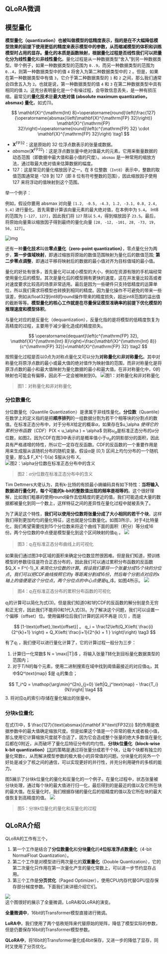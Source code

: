 ## QLoRA微调

## 模型量化

**模型量化（quantization）**也被叫做模型的低精度表示，指的是在不大幅降低模型效果的前提下使用更低的精度来表示模型中的参数，从而缩减模型的体积和训练模型时占用的显存。量化的本质是函数映射，根据量化过程是否线性我们可以把量化分为**线性量化**和**非线性量化**。量化过程是从一种数据类型“舍入”到另一种数据类型。举个例子，如果一种数据类型的范围为 `0..9`，而另一种数据类型的范围为 `0..4`，则第一种数据类型中的值 `4` 将舍入为第二种数据类型中的 `2` 。但是，如果在第一种数据类型中有值 `3`，它介于第二种数据类型的 `1` 和 `2` 之间，那么我们通常会四舍五入为 `2`。也就是说，第一种数据类型的值 `4` 和 `3` 在第二种数据类型中具有相同的值 `2`。这充分表明量化是一个有噪过程，会导致信息丢失，是一种有损压缩。最常见的**量化技术**是**最大绝对值 (absolute maximum quantization，absmax) 量化**，如式(1)。

$$
\mathbf{X}^{\mathrm{Int} 8}=\operatorname{round}\left(\frac{127}{\operatorname{absmax}\left(\mathbf{X}^{\mathrm{FP} 32}\right)} \mathbf{X}^{\mathrm{FP} 32}\right)=\operatorname{round}\left(c^{\mathrm{FP} 32} \cdot \mathbf{X}^{\mathrm{FP} 32}\right)  \tag1
$$

- $\mathbf{X}^{\mathrm{FP} 32}$：这是原始的 32 位浮点数表示的张量或数据。
- $absmax(\mathbf{X}^{\mathrm{FP} 32})$：这是浮点数张量中绝对值最大的元素。它用来衡量数据的动态范围（即数据中最大值和最小值的尺度）。`absmax` 是一种常用的缩放方法，通过取最大绝对值来估算数据的幅度。
- $127$：这是常见的量化缩放因子之一。在 8 位整数（`Int8`）表示中，整数的取值范围通常是 -128 到 127（即 8 位有符号整数的范围），因此缩放因子使用 127 来将浮动的值映射到这个范围。

举一个例子：

例如，假设你要用 absmax 对向量 `[1.2, -0.5, -4.3, 1.2, -3.1, 0.8, 2.4, 5.4]` 进行量化。首先需要计算该向量元素的最大绝对值，在本例中为 `5.4`。 Int8 的范围为 `[-127, 127]`，因此我们将 `127` 除以 `5.4`，得到缩放因子 `23.5`。最后，将原始向量乘以缩放因子得到最终的量化向量 `[28, -12, -101, 28, -73, 19, 56, 127]`。
  
![img](./assets/量化例子.png)
  
  
还有一种**量化技术**叫做**零点量化（zero-point quantization）**，零点量化分为两步，**第一步值域映射**，即通过缩放将原始的数值范围映射为量化后的数值范围; **第二步零点调整**，即通过平移将映射后的数据的最小值对齐为目标值域的最小值。

量化的好处有很多，首先量化可以减小模型的大小，例如在资源有限的手机端经常使用量化后的模型。其次是量化后的模型拥有更快的速度，这在并发量比较高或者对速度要求比较高的场景非常适用。最后是因为一些硬件只支持低精度的运算单位，所以我们需求将模型也转换到相同的精度。因为量化操作不可避免的带来一些误差，例如从float32到int8的round操作带来的精度损失，超出int8范围的溢出值的截断等等。**模型量化的核心工作就是在尽量保证模型准确率的前提下优化模型的推理速度和模型体积**。

与量化对应的是反量化（dequantization），反量化指的是将模型的低精度恢复为高精度的过程，主要用于减少量化造成的精度损失。 

$$
\operatorname{dequant}\left(c^{\mathrm{FP} 32}, \mathbf{X}^{\mathrm{Int} 8}\right)=\frac{\mathbf{X}^{\mathrm{Int} 8}}{c^{\mathrm{FP} 32}}=\mathbf{X}^{\mathrm{FP} 32}  \tag2
$$

按照量化过程是否以0点为对称点量化又可以分为**对称量化**和**非对称量化**。其中对称量化将原浮点数的最小或最大值的绝对值作为映射值的范围，而非对称量化是将原浮点数的最小和最大值映射为量化数据的最小和最大值。在非对称量化中，0的映射也可能会有偏移，因此不一定会被映射到0。
![图1：对称量化和非对称量化](./assets/对称量化和非对称量化.png)
> 图1：对称量化和非对称量化
                                                             

###  分位数量化

分位数量化（Quantile Quantization）是隶属于非线性量化。**分位数**（Quantile）在数学上的定义指的是把**顺序排列**的一组数据分割为若干个相等块的分割点的数值。在标准正态分布中，对于分布$X$给定的概率$\alpha$，如果存在$u_\alpha $使得它的累积分布函数（CDF）$P(X < u_\alpha ) = \alpha$  则称$u_\alpha$是标准正态分布的$\alpha$分位数，如图2。因为CDF在图3中表示的是概率值小于$u_\alpha$的阴影部分的面积，因此具有严格递增的特性，所以它一定存在反函数。CDF的反函数的一个重要作用是用来生成服从该随机分布的随机变量。假设$\alpha$是 [0,1) 区间上均匀分布的一个随机变量，那么$ F_X^{-1}(a) $服从分布 $X$。
![图2：$\alpha$分位数在标准正态分布中的含义](./assets/正态分布.png)
>图2：$\alpha$分位数在标准正态分布中的含义

Tim Dettmers大佬认为，具有k-比特的有损最小熵编码具有如下特性：**当将输入数据进行量化时，每个可能的k-bit的整数值出现的频率是相等的**。这个很好理解，比如我们粗暴的使用round操作去低精度的更近的值，我们可能造成大量的数据都被量化到同一个数上，这样特征之间的差异性在量化过程中就被丢失了。

为了满足这个特性，**我们可以使用分位数将张量分成了大小相同的若干个块**，这样我们得到更加均匀的量化特征，这也就是分位数量化。如图3所示，对于4比特量化，我们希望需要找到15个分位数来将这个曲线下面的面积（积分）等分成16份。两个分位数的中点便是模型量化到这个区间映射的值$q_i$ 。
![](./assets/正态可视化.png)
> 图3：$q_i$在标准正态分布曲线上的可视化
                                                
如果我们通过图3中区域的面积来确定分位数显然很困难。但是我们知道，预训练模型的参数往往是符合正态分布的，因此我们可以通过累积分布函数的反函数$Q_X = F^{-1}_X $来简化分位数的计算。假设我们要将一个张量分成15个块的分位点，我们可以把CDF曲线按照它的$y $等距离分割成16份，然后每个分割点对应的$x $轴上的值便是这个分位点，两个分位点的中心点便是$q_i$，如图4所示。
![](./assets/正态反函数.png)
> 图4：$q_i$在标准正态分布的累积分布函数的可视化

$q_i$的计算可以简化为式(3)。但是我们知道0和1的CDF的反函数的解分别是负无穷和正无穷，因此我们不能将0和1代入式(3)。为了解决这个问题，我们可以设置一个偏移（offset）位。使用偏移位后我们计算的区间不再是 [0,1] ，而是

$$
 [1-\text{offset},\text{offset}] 。 q_i = \frac12\left(Q_X\left( \frac{i}{2^{k}+1} \right) + Q_X\left( \frac{i+1}{2^{k} + 1 } \right)\right) \tag3
$$

有了$q_i$ ，我们便可以进行量化计算了，它的计算过程一般分为三步：

1. 计算归一化常数$ N = \max(|T|)$ ，将输入张量$T$转化到目标量化数据类型的范围内；
2. 对于$T/N$的每个元素，使用二进制搜索在域中找到阈值最接近的对应值$q_i$，其中$Q^\text{map} $是 $q_i$的集合；  

$$
T_i^Q = \mathop{\arg\min}^{2n}_{j=0} \left|Q_j^\text{map} - \frac{T_i}{N}\right| \tag4
$$
3. 将对应$q_i$的索引$i$存储在量化输出的张量中。

### 分块k位量化

在式(1)中，$ \frac{127}{\text{absmax}(\mathbf X^\text{FP32})} $的作用是依据参数中的最大值确定缩放尺度。但是如果这个值是一个异常的极大或者极小值，那么使用它计算缩放尺度就不合适了，因为它会造成整个张量的绝大多数值在量化后都在0附近，从而破坏了量化后特征分布的均匀性。**分块k位量化（block-wise k-bit quantization）**[[3]](https://zhuanlan.zhihu.com/p/666234324#ref_3)的策略是通过将张量分成若干个块，让每个块都有独立的量化常数c，从而解决模型参数的极大极小的异常值的问题。分块量化的另外一个好处是减少了核之间的通信，可以实现更好的并行性，并充分利用硬件的多核的能力。

图5展示了分块k位量化的量化和反量化的一个例子。在量化过程中，状态张量被分块处理，通过每个块的最大值进行归一化，最后得到的是最近的值以及它所在块的最大值。在反量化时，我们根据存储的量化后的低精度的值以及它所在块的最大值恢复到高精度的值。
![](./assets/分块量化.png)
> 图5：分块k位量化的量化和反量化的过程

## QLoRA介绍

QLoRA的工作有三个，

1. 第一个工作是结合了**分位数量化**和**分块量化**的**4位标准浮点数量化**（4-bit NormalFloat Quantization）。
2. 第二个工作是对模型进行两次量化的**双重量化**（Double Quantization），它的第二次量化只作用在第一次量化产生的量化常数上，可以进一步节约显存占用。
3. 第三个工作是**分页优化**（Paged Optimizer），使用CPU内存代替GPU显存保存部分梯度参数。下面我们来详细介绍它们。 
  
![](./assets/qlora技术图.png)  
这个图很好的展示了全量微调，LoRA和QLoRA的演变。

**全量微调中**，16bit的Transformer模型直接进行微调。

**LoRA中**，我们使用了两个低秩矩阵来代替原始的矩阵，降低了模型实际的参数，但是仍要保存16bit的Transformer模型参数。

**QLoRA中**，将16bit的Transformer量化成4bit保存，又进一步的降低了显存，同时又使用了分页优化。

